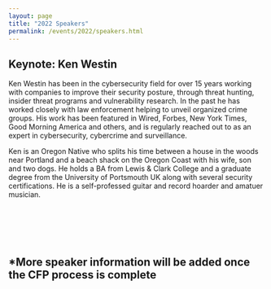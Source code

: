 ```yaml
---
layout: page
title: "2022 Speakers"
permalink: /events/2022/speakers.html
---
```

<!--
<a name=""></a>
## Title
### Name ([](https://twitter.com/))
Abstract

*Bio*
-->


<a name="Ken"></a>
## Keynote: Ken Westin 

Ken Westin has been in the cybersecurity field for over 15 years working with companies to improve their security posture, through threat hunting, insider threat programs and vulnerability research. In the past he has worked closely with law enforcement helping to unveil organized crime groups. His work has been featured in Wired, Forbes, New York Times, Good Morning America and others, and is regularly reached out to as an expert in cybersecurity, cybercrime and surveillance. 

Ken is an Oregon Native who splits his time between a house in the woods near Portland and a beach shack on the Oregon Coast with his wife, son and two dogs. He holds a BA from Lewis & Clark College and a graduate degree from the University of Portsmouth UK along with several security certifications. He is a self-professed guitar and record hoarder and amatuer musician.



<br><br><br><br>
## *More speaker information will be added once the CFP process is complete

